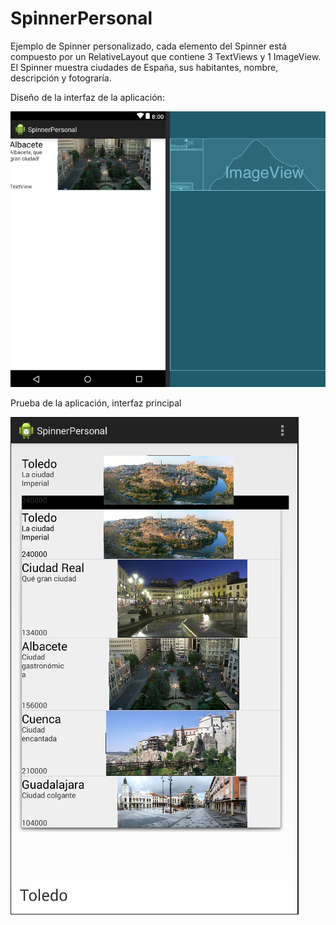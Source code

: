 # SpinnerPersonal

Ejemplo de Spinner personalizado, cada elemento del Spinner está compuesto por un RelativeLayout que contiene 3 TextViews y 1 ImageView. El Spinner muestra ciudades de España, sus habitantes, nombre, descripción y fotograría.

Diseño de la interfaz de la aplicación:

![Captura del diseño de la interfaz](https://raw.githubusercontent.com/pmdmdam2/SpinnerPersonal/master/app/src/main/assets/spinner1.png)

Prueba de la aplicación, interfaz principal

![Captura del diseño de la interfaz](https://raw.githubusercontent.com/pmdmdam2/SpinnerPersonal/master/app/src/main/assets/spinner2.png)
